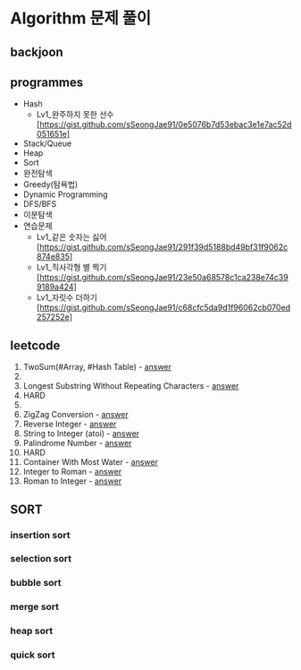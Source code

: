 # Algorithm 문제 풀이

## backjoon

## programmes
* Hash
  - Lv1_완주하지 못한 선수
  [https://gist.github.com/sSeongJae91/0e5076b7d53ebac3e1e7ac52d051651e]
* Stack/Queue
* Heap
* Sort
* 완전탐색
* Greedy(탐욕법)
* Dynamic Programming
* DFS/BFS
* 이분탐색
* 연습문제
  - Lv1_같은 숫자는 싫어
  [https://gist.github.com/sSeongJae91/291f39d5188bd49bf31f9062c874e835]
  - Lv1_직사각형 별 찍기
  [https://gist.github.com/sSeongJae91/23e50a68578c1ca238e74c399189a424]
  - Lv1_자릿수 더하기
  [https://gist.github.com/sSeongJae91/c68cfc5da9d1f96062cb070ed257252e]

## leetcode
1. TwoSum(#Array, #Hash Table) - [answer](https://gist.github.com/sSeongJae91/777ce54b6636fe0ef9bfc303ff84812a)
1.
1. Longest Substring Without Repeating Characters - [answer](https://gist.github.com/sSeongJae91/4180eb263ebdd5501db9a196e83faad8)
1. HARD
1.
1. ZigZag Conversion - [answer](https://gist.github.com/sSeongJae91/85ee012d5ba72f3c5868f248eb447715)
1. Reverse Integer - [answer](https://gist.github.com/sSeongJae91/fc43d416f49a85ab37719c7fef7de28f)
1. String to Integer (atoi) - [answer](https://gist.github.com/sSeongJae91/339afe1712df2ade024fd0b2760b0ee9)
1. Palindrome Number - [answer](https://gist.github.com/sSeongJae91/e033e5bc13b11135000861b8a333f54f)
1. HARD
1. Container With Most Water - [answer](https://gist.github.com/sSeongJae91/2883c80a3791c9fa4e3216228fdf298b)
1. Integer to Roman - [answer](https://gist.github.com/sSeongJae91/d8e8925c23d8598c93ef45ee4e7ebe39)
1. Roman to Integer - [answer](https://gist.github.com/sSeongJae91/50f4f92480d8a8849f2a81214a43ce06)
## SORT
### insertion sort
### selection sort
### bubble sort
### merge sort
### heap sort
### quick sort
